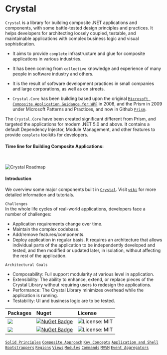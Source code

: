 # Crystal

```Crystal``` is a library for building composite .NET applications and components, with some battle-tested design principles and practices. It helps developers for architecting loosely coupled, testable, and maintainable applications with complex business logic and visual sophistication.

* It aims to provide ```complete``` infrastructure and glue for composite applications in various industries.

* It has been coming from ```collective``` knowledge and experience of many people in software industry and others.

* It is the result of software development practices in small companies and large corporations, as well as on streets.

* ```Crystal.Core``` has been building based upon the original <a href="https://www.microsoft.com/en-us/download/details.aspx?id=22379">```Microsoft Composite Application Guidance for WPF```</a> in 2008, and the Prism in 2009 under Microsoft Patterns and Practices, and now in Github <a href="https://github.com/prism">```Prism```</a>.

The ```Crystal.Core``` have been created significant different from Prism, and targeted the applications for modern .NET 5.0 and above. It contains a default Dependency Injector, Module Management, and other features to provide ```complete``` toolkits for developers.
<br/>

#### Time line for Building Composite Applications: ####
<br/>

![Crystal Roadmap](https://github.com/jinhuca/Crystal/blob/master/Documentation/Crystal%20TimeLine.svg)
<br/>

#### Introduction ####
We overview some major components built in <a href="https://github.com/jinhuca/Crystal.Infrastructure">```Crystal```</a>. Visit <a href="https://github.com/jinhuca/Crystal.Infrastructure/wiki">```wiki```</a> for more detailed information and tutorials.

```Challenges```<br/>
In the whole life cycles of real-world applications, developers face a number of challenges:
* Application requirements change over time.
* Maintain the complex codebase.
* Add/remove features/components.
* Deploy application in regular basis.
It requires an architecture that allows individual parts of the application to be independently developed and tested, and then modified or updated later, in isolation, without affecting the rest of the application.

```Architectural Goals```<br/>
* Composability: Full support modularity at various level in application.
* Extensibility: The ability to enhance, extend, or replace pieces of the Crystal Library without requiring users to redesign the applications.
* Performance: The Crystal Library minimizes overhead while the application is running.
* Testability: UI and business logic are to be tested.

| Packages | Nuget | License |
| :--- | :--- | :---|
|<a href="https://www.nuget.org/packages/Crystal.Core/">![](https://img.shields.io/badge/Crystal-Core-blue)</a> | [![NuGet Badge](https://buildstats.info/nuget/Crystal.Core)](https://www.nuget.org/packages/Crystal.Core/) | ![License: MIT](https://img.shields.io/badge/license-MIT-blue) |
|<a href="https://www.nuget.org/packages/Crystal.Desktop/">![](https://img.shields.io/badge/Crystal-Desktop-blue)</a> | [![NuGet Badge](https://buildstats.info/nuget/Crystal.Desktop)](https://www.nuget.org/packages/Crystal.Desktop/) | ![License: MIT](https://img.shields.io/badge/license-MIT-blue) 

[```Solid Principles```](https://github.com/jinhuca/Crystal/wiki/02.-Solid-Principles)
[```Composite Approach```](https://github.com/jinhuca/Crystal/wiki/03.--Composite-Approach)
[```Key Concepts```](https://github.com/jinhuca/Crystal/wiki/04.-Key-Concepts)
[```Application and Shell```](https://github.com/jinhuca/Crystal/wiki/05.---Application-and-Shell)
[```Bootstrappers```](https://github.com/jinhuca/Crystal/wiki/06.-Bootstrappers)
[```Regions```](https://github.com/jinhuca/Crystal/wiki/07.-Regions)
[```Views```](https://github.com/jinhuca/Crystal/wiki/08.-Views)
[```Modules```](https://github.com/jinhuca/Crystal/wiki/09.-Modules)
[```Commands```](https://github.com/jinhuca/Crystal/wiki/10.-Commands)
[```MVVM```](https://github.com/jinhuca/Crystal/wiki/11.-MVVM)
[```Event Aggregators```](https://github.com/jinhuca/Crystal/wiki/12.-Event-Aggregators)<br/>
